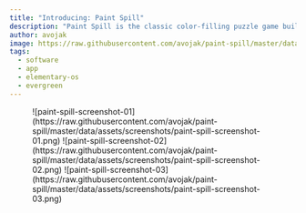 ```yaml
---
title: "Introducing: Paint Spill"
description: "Paint Spill is the classic color-filling puzzle game built in Vala and GTK, and designed for elementary OS"
author: avojak
image: https://raw.githubusercontent.com/avojak/paint-spill/master/data/assets/github/Paint%20Spill%20GitHub%20Repo%20Card.png
tags:
  - software
  - app
  - elementary-os
  - evergreen
---
```


<figure class="third" markdown="1">
![paint-spill-screenshot-01](https://raw.githubusercontent.com/avojak/paint-spill/master/data/assets/screenshots/paint-spill-screenshot-01.png)
![paint-spill-screenshot-02](https://raw.githubusercontent.com/avojak/paint-spill/master/data/assets/screenshots/paint-spill-screenshot-02.png)
![paint-spill-screenshot-03](https://raw.githubusercontent.com/avojak/paint-spill/master/data/assets/screenshots/paint-spill-screenshot-03.png)
</figure>

